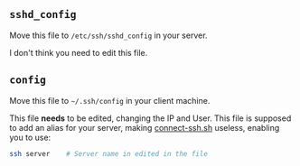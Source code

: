 ## `sshd_config`
Move this file to `/etc/ssh/sshd_config` in your server.

I don't think you need to edit this file.

## `config`
Move this file to `~/.ssh/config` in your client machine.

This file **needs** to be edited, changing the IP and User. This file is supposed to add an alias for your server, making [connect-ssh.sh](https://github.com/r4v10l1/arch-files/tree/main/Scripts/Group2) useless, enabling you to use:
```bash
ssh server    # Server name in edited in the file
```
